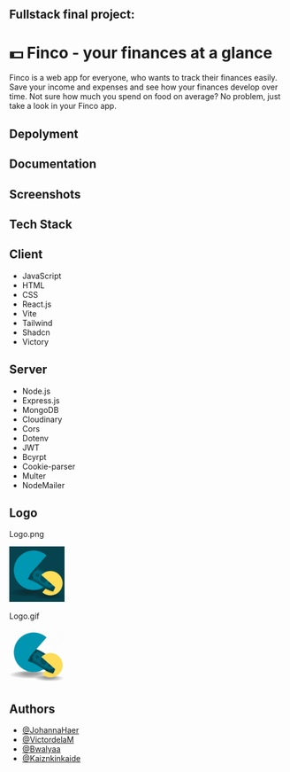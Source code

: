 ## Fullstack final project: 

# 💵 Finco - your finances at a glance

Finco is a web app for everyone, who wants to track their finances easily. Save your income and expenses and see how your finances develop over time. Not sure how much you spend on food on average? No problem, just take a look in your Finco app.

## Depolyment



## Documentation

## Screenshots

## Tech Stack

<section className='grid grid-cols-2'>
    <div>
       <h2>Client</h2>
        <ul className='flex flex-col'>
            <li>JavaScript</li>
            <li>HTML</li>
            <li>CSS</li>
            <li>React.js</li>
            <li>Vite</li>
            <li>Tailwind</li>
            <li>Shadcn</li>
            <li>Victory</li>
        </ul>
    </div>
    
   <div>
        <h2>Server</h2> 
        <ul className='flex flex-col'>
           <li>Node.js</li>
            <li>Express.js</li>
            <li>MongoDB</li>
            <li>Cloudinary</li>
            <li>Cors</li>
            <li>Dotenv</li>
            <li>JWT</li>
            <li>Bcyrpt</li>
            <li>Cookie-parser</li>
            <li>Multer</li>
            <li>NodeMailer</li>
        </ul>
   </div>
</section>

## Logo

Logo.png

<img src="./frontend/src/assets/img/Logo_Backend_Abschlussprojekt_dark.png" width='100px' height='100px'/>


 Logo.gif

<img src="./frontend/src/assets/img/Logo-wechsel.gif" width='100px' height='100px'/>


## Authors

- [@JohannaHaer](https://github.com/JohannaHaer)
- [@VictordelaM](https://github.com/VictordelaM)
- [@Bwalyaa](https://github.com/Bwalyaa)
- [@Kaiznkinkaide](https://github.com/Kaiznkinkaide)